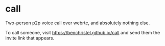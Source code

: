 # call

Two-person p2p voice call over webrtc, and absolutely nothing else.

To call someone, visit https://benchristel.github.io/call and send them the invite link that appears.
